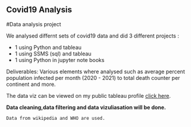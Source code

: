 ## Covid19 Analysis
#Data analysis project

We analysed differnt sets of covid19 data and did 3 different projects :
* 1 using Python and tableau 
* 1 using SSMS (sql) and tableau
* 1 using Python in jupyter note books

Deliverables: 
Various elements where analysed such as average percent population infected per month (2020 - 2021) to total death counter per continent and more.

The data viz can be viewed on my public tableau profile [click here](https://public.tableau.com/app/profile/mathews.joy).

**Data cleaning,data filtering and data vizuliasation will be done.**

`Data from wikipedia and WHO are used.`
